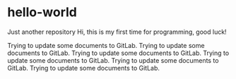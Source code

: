 # hello-world
Just another repository
Hi, this is my first time for programming, good luck!


Trying to update some documents to GitLab.
Trying to update some documents to GitLab.
Trying to update some documents to GitLab.
Trying to update some documents to GitLab.
Trying to update some documents to GitLab.
Trying to update some documents to GitLab.